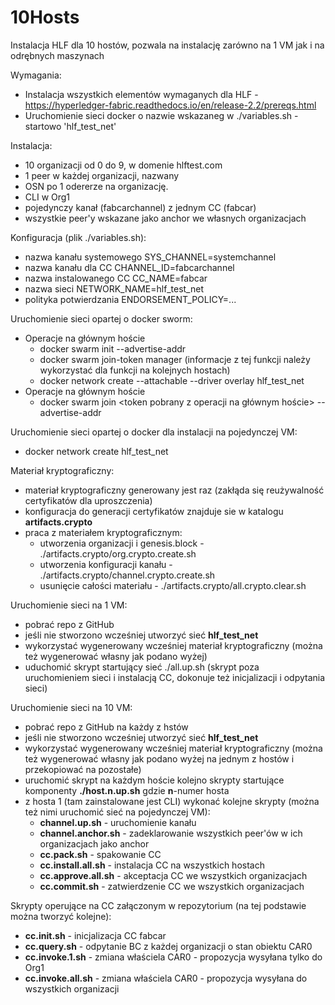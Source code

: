 # 10Hosts

Instalacja HLF dla 10 hostów, pozwala na instalację zarówno na 1 VM jak i na odrębnych maszynach


Wymagania:
- Instalacja wszystkich elementów wymaganych dla HLF - https://hyperledger-fabric.readthedocs.io/en/release-2.2/prereqs.html
- Uruchomienie sieci docker o nazwie wskazaneg w ./variables.sh - startowo 'hlf_test_net'

Instalacja:
- 10 organizacji od 0 do 9, w domenie hlftest.com
- 1 peer w każdej organizacji, nazwany  
- OSN po 1 odererze na organizację.
- CLI w Org1
- pojedynczy kanał (fabcarchannel) z jednym CC (fabcar)
- wszystkie peer'y wskazane jako anchor we własnych organizacjach

Konfiguracja (plik ./variables.sh):
- nazwa kanału systemowego    SYS_CHANNEL=systemchannel
- nazwa kanału dla CC         CHANNEL_ID=fabcarchannel 
- nazwa instalowanego CC      CC_NAME=fabcar 
- nazwa sieci                 NETWORK_NAME=hlf_test_net
- polityka potwierdzania      ENDORSEMENT_POLICY=...

Uruchomienie sieci opartej o docker sworm:
- Operacje na głównym hoście
  - docker swarm init --advertise-addr <adres IP hosta>
  - docker swarm join-token manager (informacje z tej funkcji należy wykorzystać dla funkcji na kolejnych hostach)
  - docker network create --attachable --driver overlay hlf_test_net
- Operacje na głównym hoście
  - docker swarm join <token pobrany z operacji na głównym hoście> --advertise-addr <adres IP hosta>

Uruchomienie sieci opartej o docker dla instalacji na pojedynczej VM:
- docker network create hlf_test_net  
  
Materiał kryptograficzny:
- materiał kryptograficzny generowany jest raz (zakłąda się reużywalność certyfikatów dla uproszczenia) 
- konfiguracja do generacji certyfikatów znajduje sie w katalogu **artifacts.crypto** 
- praca z materiałem kryptograficznym:
  - utworzenia organizacji i genesis.block - ./artifacts.crypto/org.crypto.create.sh
  - utworzenia konfiguracji kanału - ./artifacts.crypto/channel.crypto.create.sh
  - usunięcie całości materiału - ./artifacts.crypto/all.crypto.clear.sh

Uruchomienie sieci na 1 VM:
- pobrać repo z GitHub
- jeśli nie stworzono wcześniej utworzyć sieć **hlf_test_net**
- wykorzystać wygenerowany wcześniej materiał kryptograficzny (można też wygenerować własny jak podano wyżej)
- uduchomić skrypt startujący sieć ./all.up.sh (skrypt poza uruchomieniem sieci i instalacją CC, dokonuje też inicjalizacji i odpytania sieci)
  
Uruchomienie sieci na 10 VM:
- pobrać repo z GitHub na każdy z hstów
- jeśli nie stworzono wcześniej utworzyć sieć **hlf_test_net** 
- wykorzystać wygenerowany wcześniej materiał kryptograficzny (można też wygenerować własny jak podano wyżej na jednym z hostów i przekopiować na pozostałe)
- uruchomić skrypt na każdym hoście kolejno skrypty startujące komponenty **./host.n.up.sh**  gdzie **n**-numer hosta 
- z hosta 1 (tam zainstalowane jest CLI) wykonać kolejne skrypty (można też nimi uruchomić sieć na pojedynczej VM):
  - **channel.up.sh** - uruchomienie kanału 
  - **channel.anchor.sh** - zadeklarowanie wszystkich peer'ów w ich organizacjach jako anchor 
  - **cc.pack.sh** - spakowanie CC
  - **cc.install.all.sh** - instalacja CC na wszystkich hostach
  - **cc.approve.all.sh** - akceptacja CC we wszystkich organizacjach
  - **cc.commit.sh** - zatwierdzenie CC we wszystkich organizacjach
  
Skrypty operujące na CC załączonym w repozytorium (na tej podstawie można tworzyć kolejne):
- **cc.init.sh** - inicjalizacja CC fabcar
- **cc.query.sh** - odpytanie BC z każdej organizacji o stan obiektu CAR0
- **cc.invoke.1.sh** - zmiana właściela CAR0 - propozycja wysyłana tylko do Org1
- **cc.invoke.all.sh** - zmiana właściela CAR0 - propozycja wysyłana do wszystkich organizacji
